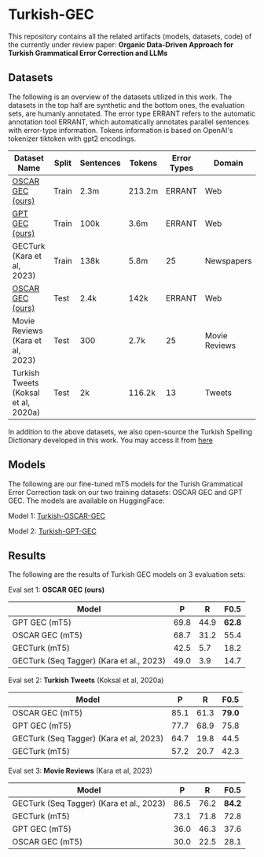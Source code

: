 # Turkish-GEC

This repository contains all the related artifacts (models, datasets, code) of the currently under review paper: **Organic Data-Driven Approach for Turkish Grammatical Error Correction and LLMs**


## Datasets

The following is an overview of the datasets utilized in this work. The datasets in the top half are synthetic and the bottom ones, the evaluation sets, are humanly annotated. The error type ERRANT refers to the automatic annotation tool ERRANT, which automatically annotates parallel sentences with error-type information. Tokens information is based on OpenAI's tokenizer tiktoken with gpt2 encodings.

| Dataset Name                   | Split  | Sentences | Tokens  | Error Types | Domain        |
|--------------------------------|-------|-----------|---------|-------|---------------|
| [OSCAR GEC (ours)](https://huggingface.co/datasets/asimokby/Turkish-OSCAR-GEC)              | Train  | 2.3m       | 213.2m  | ERRANT | Web            |
| [GPT GEC (ours)](https://huggingface.co/datasets/asimokby/Turkish-GPT-GEC)                 | Train  | 100k       | 3.6m    | ERRANT | Web            |
| GECTurk (Kara et al, 2023)     | Train  | 138k       | 5.8m    | 25      | Newspapers     |
| [OSCAR GEC (ours)](https://huggingface.co/datasets/asimokby/Turkish-GEC-Evaluation)               | Test   | 2.4k       | 142k    | ERRANT | Web            |
| Movie Reviews (Kara et al, 2023)     | Test   | 300        | 2.7k    | 25      | Movie Reviews  |
| Turkish Tweets (Koksal et al, 2020a) | Test   | 2k         | 116.2k  | 13      | Tweets          |

In addition to the above datasets, we also open-source the Turkish Spelling Dictionary developed in this work. You may access it from [here](https://huggingface.co/datasets/asimokby/Turkish-Spelling-Dictionary)

## Models

The following are our fine-tuned mT5 models for the Turish Grammatical Error Correction task on our two training datasets: OSCAR GEC and GPT GEC. The models are available on HuggingFace:

Model 1: [Turkish-OSCAR-GEC](https://huggingface.co/asimokby/Turkish-OSCAR-GEC-v0)

Model 2: [Turkish-GPT-GEC](https://huggingface.co/asimokby/Turkish-GPT-GEC-v0)

## Results

The following are the results of Turkish GEC models on 3 evaluation sets: 

Eval set 1: **OSCAR GEC (ours)**

| Model                                     | P                  | R     | F0.5 |
|--------------------------------------------|--------------------|--------|-------|
| GPT GEC (mT5)                             | 69.8               | 44.9  | **62.8**  |
| OSCAR GEC (mT5)                           | 68.7               | 31.2  | 55.4  |
| GECTurk (mT5)                             | 42.5               | 5.7   | 18.2  |
| GECTurk (Seq Tagger) (Kara et al., 2023)  | 49.0               | 3.9   | 14.7  |

Eval set 2: **Turkish Tweets** (Koksal et al, 2020a)

| Model                                     | P                  | R     | F0.5 |
------- | -------- | -------- | --------
OSCAR GEC (mT5) | 85.1 | 61.3 | **79.0**
GPT GEC (mT5) | 77.7 | 68.9 | 75.8
GECTurk (Seq Tagger) (Kara et al, 2023) | 64.7 | 19.8 | 44.5
GECTurk (mT5) | 57.2 | 20.7 | 42.3

Eval set 3: **Movie Reviews** (Kara et al, 2023)

| Model                                     | P                  | R     | F0.5 |
|---|---|---|---|
| GECTurk (Seq Tagger) (Kara et al., 2023) | 86.5 | 76.2 | **84.2** |
| GECTurk (mT5) | 73.1 | 71.8 | 72.8 |
| GPT GEC (mT5) | 36.0 | 46.3 | 37.6 |
| OSCAR GEC (mT5) | 30.0 | 22.5 | 28.1 |






